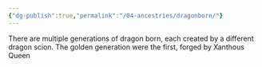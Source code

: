 ```yaml
---
{"dg-publish":true,"permalink":"/04-ancestries/dragonborn/"}
---
```


There are multiple generations of dragon born, each created by a different dragon scion. The golden generation were the first, forged by Xanthous Queen